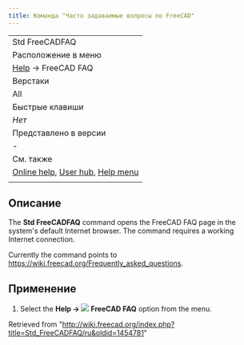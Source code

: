 ```yaml
---
title: Команда "Часто задаваемые вопросы по FreeCAD"
---
```

|  |
| --- |
| Std FreeCADFAQ |
| Расположение в меню |
| [Help](/Std_Help_Menu/ru "Std Help Menu/ru") → FreeCAD FAQ |
| Верстаки |
| All |
| Быстрые клавиши |
| *Нет* |
| Представлено в версии |
| - |
| См. также |
| [Online help](/Std_OnlineHelp/ru "Std OnlineHelp/ru"), [User hub](/Std_FreeCADUserHub/ru "Std FreeCADUserHub/ru"), [Help menu](/Std_Help_Menu/ru "Std Help Menu/ru") |
|  |

## Описание

The **Std FreeCADFAQ** command opens the FreeCAD FAQ page in the system's default Internet browser. The command requires a working Internet connection.

Currently the command points to <https://wiki.freecad.org/Frequently_asked_questions>.

## Применение

1. Select the **Help → ![](/images/Std_FreeCADFAQ.svg) FreeCAD FAQ** option from the menu.

Retrieved from "<http://wiki.freecad.org/index.php?title=Std_FreeCADFAQ/ru&oldid=1454781>"